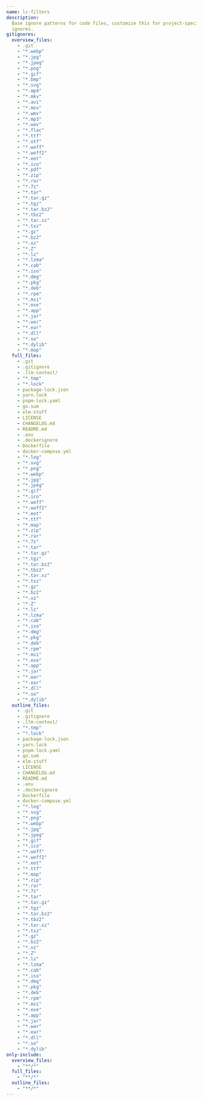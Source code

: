 ```yaml
---
name: lc-filters
description:
  Base ignore patterns for code files, customize this for project-specific
  ignores.
gitignores:
  overview_files:
    - .git
    - "*.webp"
    - "*.jpg"
    - "*.jpeg"
    - "*.png"
    - "*.gif"
    - "*.bmp"
    - "*.svg"
    - "*.mp4"
    - "*.mkv"
    - "*.avi"
    - "*.mov"
    - "*.wmv"
    - "*.mp3"
    - "*.wav"
    - "*.flac"
    - "*.ttf"
    - "*.otf"
    - "*.woff"
    - "*.woff2"
    - "*.eot"
    - "*.ico"
    - "*.pdf"
    - "*.zip"
    - "*.rar"
    - "*.7z"
    - "*.tar"
    - "*.tar.gz"
    - "*.tgz"
    - "*.tar.bz2"
    - "*.tbz2"
    - "*.tar.xz"
    - "*.txz"
    - "*.gz"
    - "*.bz2"
    - "*.xz"
    - "*.Z"
    - "*.lz"
    - "*.lzma"
    - "*.cab"
    - "*.iso"
    - "*.dmg"
    - "*.pkg"
    - "*.deb"
    - "*.rpm"
    - "*.msi"
    - "*.exe"
    - "*.app"
    - "*.jar"
    - "*.war"
    - "*.ear"
    - "*.dll"
    - "*.so"
    - "*.dylib"
    - "*.map"
  full_files:
    - .git
    - .gitignore
    - .llm-context/
    - "*.tmp"
    - "*.lock"
    - package-lock.json
    - yarn.lock
    - pnpm-lock.yaml
    - go.sum
    - elm-stuff
    - LICENSE
    - CHANGELOG.md
    - README.md
    - .env
    - .dockerignore
    - Dockerfile
    - docker-compose.yml
    - "*.log"
    - "*.svg"
    - "*.png"
    - "*.webp"
    - "*.jpg"
    - "*.jpeg"
    - "*.gif"
    - "*.ico"
    - "*.woff"
    - "*.woff2"
    - "*.eot"
    - "*.ttf"
    - "*.map"
    - "*.zip"
    - "*.rar"
    - "*.7z"
    - "*.tar"
    - "*.tar.gz"
    - "*.tgz"
    - "*.tar.bz2"
    - "*.tbz2"
    - "*.tar.xz"
    - "*.txz"
    - "*.gz"
    - "*.bz2"
    - "*.xz"
    - "*.Z"
    - "*.lz"
    - "*.lzma"
    - "*.cab"
    - "*.iso"
    - "*.dmg"
    - "*.pkg"
    - "*.deb"
    - "*.rpm"
    - "*.msi"
    - "*.exe"
    - "*.app"
    - "*.jar"
    - "*.war"
    - "*.ear"
    - "*.dll"
    - "*.so"
    - "*.dylib"
  outline_files:
    - .git
    - .gitignore
    - .llm-context/
    - "*.tmp"
    - "*.lock"
    - package-lock.json
    - yarn.lock
    - pnpm-lock.yaml
    - go.sum
    - elm-stuff
    - LICENSE
    - CHANGELOG.md
    - README.md
    - .env
    - .dockerignore
    - Dockerfile
    - docker-compose.yml
    - "*.log"
    - "*.svg"
    - "*.png"
    - "*.webp"
    - "*.jpg"
    - "*.jpeg"
    - "*.gif"
    - "*.ico"
    - "*.woff"
    - "*.woff2"
    - "*.eot"
    - "*.ttf"
    - "*.map"
    - "*.zip"
    - "*.rar"
    - "*.7z"
    - "*.tar"
    - "*.tar.gz"
    - "*.tgz"
    - "*.tar.bz2"
    - "*.tbz2"
    - "*.tar.xz"
    - "*.txz"
    - "*.gz"
    - "*.bz2"
    - "*.xz"
    - "*.Z"
    - "*.lz"
    - "*.lzma"
    - "*.cab"
    - "*.iso"
    - "*.dmg"
    - "*.pkg"
    - "*.deb"
    - "*.rpm"
    - "*.msi"
    - "*.exe"
    - "*.app"
    - "*.jar"
    - "*.war"
    - "*.ear"
    - "*.dll"
    - "*.so"
    - "*.dylib"
only-include:
  overview_files:
    - "**/*"
  full_files:
    - "**/*"
  outline_files:
    - "**/*"
---
```

